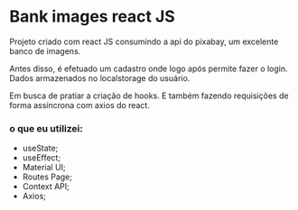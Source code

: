 # Bank images react JS

Projeto criado com react JS consumindo a api do pixabay, um excelente banco de imagens. 

Antes disso, é efetuado um cadastro onde logo após permite fazer o login. Dados armazenados no localstorage do usuário.

Em busca de pratiar a criação de hooks. E também fazendo requisições de forma assíncrona com axios do react.

### o que eu utilizei:

- useState; 
- useEffect; 
- Material UI; 
- Routes Page; 
- Context API;
- Axios;

